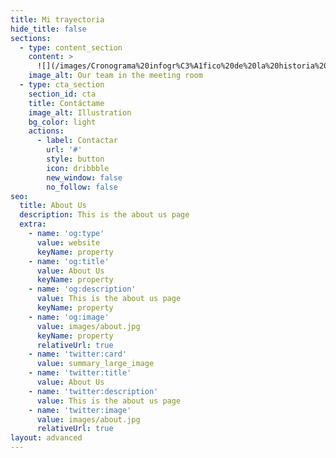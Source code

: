 ```yaml
---
title: Mi trayectoria
hide_title: false
sections:
  - type: content_section
    content: >
      ![](/images/Cronograma%20infogr%C3%A1fico%20de%20la%20historia%20del%20volibol%20\(4\).png)
    image_alt: Our team in the meeting room
  - type: cta_section
    section_id: cta
    title: Contáctame
    image_alt: Illustration
    bg_color: light
    actions:
      - label: Contactar
        url: '#'
        style: button
        icon: dribbble
        new_window: false
        no_follow: false
seo:
  title: About Us
  description: This is the about us page
  extra:
    - name: 'og:type'
      value: website
      keyName: property
    - name: 'og:title'
      value: About Us
      keyName: property
    - name: 'og:description'
      value: This is the about us page
      keyName: property
    - name: 'og:image'
      value: images/about.jpg
      keyName: property
      relativeUrl: true
    - name: 'twitter:card'
      value: summary_large_image
    - name: 'twitter:title'
      value: About Us
    - name: 'twitter:description'
      value: This is the about us page
    - name: 'twitter:image'
      value: images/about.jpg
      relativeUrl: true
layout: advanced
---
```


